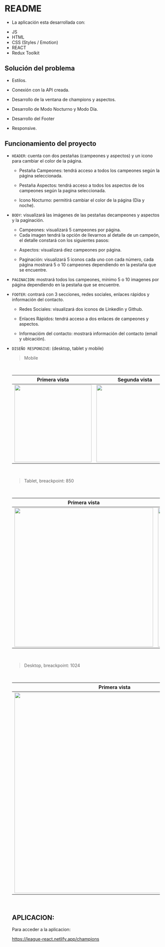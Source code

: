 # README

*  La aplicación esta desarrollada con:
 
 - JS
 - HTML
 - CSS (Styles / Emotion)
 - REACT
 - Redux Toolkit
 
## Solución del problema

  * Estilos.

  * Conexión con la API creada.

  * Desarrollo de la ventana de champions y aspectos.
  
  * Desarrollo de Modo Nocturno y Modo Día.
  
  * Desarrollo del Footer 
  
  * Responsive.
  

## Funcionamiento del proyecto

- `HEADER`: cuenta con dos pestañas (campeones y aspectos) y un icono para cambiar el color de la página.

  - Pestaña Campeones: tendrá acceso a todos los campeones según la página seleccionada.
  
  - Pestaña Aspectos: tendrá acceso a todos los aspectos de los campeones según la pagina seleccionada.
  
  - Icono Nocturno: permitirá cambiar el color de la página (Dia y noche).
  

- `BODY`: visualizará las imágenes de las pestañas decampeones y aspectos y la paginación.
  
  - Campeones: visualizará 5 campeones por página.
   
   * Cada imagen tendrá la opción de llevarnos al detalle de un campeón, el detalle constará con los siguientes pasos:
      
  
  - Aspectos: visualizará diez campeones por página.
  
  - Paginación: visualizará 5 iconos cada uno con cada número, cada página mostrará 5 o 10 campeones dependiendo en la pestaña que se encuentre. 

- `PAGINACION`: mostrará todos los campeones, minimo 5 o 10 imagenes por página dependiendo en la pestaña que se encuentre.

- `FOOTER`: contrará con 3 secciones, redes sociales, enlaces rápidos y información del contacto.

  - Redes Sociales: visualizará dos iconos de Linkedlin y Github.
  
  - Enlaces Rápidos: tendrá acceso a dos enlaces de campeones y aspectos. 
  
  - Informacióm del contacto: mostrará información del contacto (email y ubicación).
  

- `DISEÑO RESPONSIVE`:  (desktop, tablet y mobile)
    
  > Mobile

  <br/>

  | Primera vista | Segunda vista | Tercera vista |
  | ------------- | ------------- | ------------- |
  | <img width="250" src="https://user-images.githubusercontent.com/85201763/175987126-72102eca-5225-4145-8ee2-b7424a02ebde.png">  | <img width="250" src="https://user-images.githubusercontent.com/85201763/175990138-cb9ea122-3242-4fd0-b17e-cf0e5048e9d5.png">  | <img width="250" src="https://user-images.githubusercontent.com/85201763/175989790-46c52020-cc1a-4f99-a5ef-a08695aedf7c.png"> |

  <br/>

  > Tablet, breackpoint: 850

  <br/>

  | Primera vista | Segunda vista |
  | ------------- | ------------- |
  | <img width="450" src="https://user-images.githubusercontent.com/85201763/175990636-b0b1bffa-605f-46d4-aeb3-d9ad108d0dfc.png"> | <img width="450" src="https://user-images.githubusercontent.com/85201763/175991116-03f59a17-7c80-400a-9846-936440bf22bd.png"> |

  <br/>

  > Desktop, breackpoint: 1024

  <br/>

  | Primera vista | Segunda vista |
  | ------------- | ------------- |
  | <img width="650" src="https://user-images.githubusercontent.com/85201763/175993387-a609b673-d321-4494-a9da-00707e3bb6d9.png"> | <img width="650" src="https://user-images.githubusercontent.com/85201763/175993545-39142784-7d32-4661-8f84-bed46c67586a.png"> |

  <br/>

   ## APLICACION:

    Para acceder a la aplicacion:

    https://league-react.netlify.app/champions
